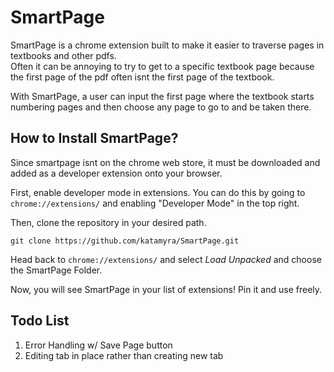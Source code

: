 # SmartPage

SmartPage is a chrome extension built to make it easier to traverse pages in textbooks and other pdfs.  
Often it can be annoying to try to get to a specific textbook page because the first page of the pdf often
isnt the first page of the textbook.  

With SmartPage, a user can input the first page where the textbook starts numbering pages and then choose
any page to go to and be taken there.

## How to Install SmartPage?

Since smartpage isnt on the chrome web store, it must be downloaded and added as a developer extension onto your browser.  

First, enable developer mode in extensions. You can do this by going to `chrome://extensions/` and enabling "Developer Mode" in the top right.

Then, clone the repository in your desired path. 

`git clone https://github.com/katamyra/SmartPage.git`

Head back to `chrome://extensions/` and select *Load Unpacked* and choose the SmartPage Folder.

Now, you will see SmartPage in your list of extensions! Pin it and use freely.

## Todo List
1) Error Handling w/ Save Page button  
2) Editing tab in place rather than creating new tab  


